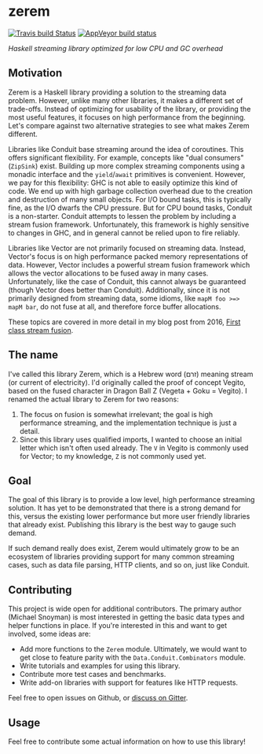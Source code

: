 # zerem

[![Travis build Status](https://travis-ci.org/snoyberg/zerem.svg?branch=master)](https://travis-ci.org/snoyberg/zerem)
[![AppVeyor build status](https://ci.appveyor.com/api/projects/status/t56wfu6hgkcgw4mw/branch/master?svg=true)](https://ci.appveyor.com/project/snoyberg/zerem/branch/master)

*Haskell streaming library optimized for low CPU and GC overhead*

## Motivation

Zerem is a Haskell library providing a solution to the streaming data problem.
However, unlike many other libraries, it makes a different set of trade-offs.
Instead of optimizing for usability of the library, or providing the most
useful features, it focuses on high performance from the beginning. Let's
compare against two alternative strategies to see what makes Zerem different.

Libraries like Conduit base streaming around the idea of coroutines. This
offers significant flexibility. For example, concepts like "dual consumers"
(`ZipSink`) exist. Building up more complex streaming components using a
monadic interface and the `yield`/`await` primitives is convenient. However, we
pay for this flexibility: GHC is not able to easily optimize this kind of code.
We end up with high garbage collection overhead due to the creation and
destruction of many small objects. For I/O bound tasks, this is typically fine,
as the I/O dwarfs the CPU pressure. But for CPU bound tasks, Conduit is a
non-starter. Conduit attempts to lessen the problem by including a stream
fusion framework. Unfortunately, this framework is highly sensitive to changes
in GHC, and in general cannot be relied upon to fire reliably.

Libraries like Vector are not primarily focused on streaming data. Instead,
Vector's focus is on high performance packed memory representations of data.
However, Vector includes a powerful stream fusion framework which allows the
vector allocations to be fused away in many cases. Unfortunately, like the case
of Conduit, this cannot always be guaranteed (though Vector does better than
Conduit). Additionally, since it is not primarily designed from streaming data,
some idioms, like `mapM foo >=> mapM bar`, do not fuse at all, and therefore
force buffer allocations.

These topics are covered in more detail in my blog post from 2016, [First class
stream
fusion](https://www.yesodweb.com/blog/2016/02/first-class-stream-fusion).

## The name

I've called this library Zerem, which is a Hebrew word (זרם) meaning stream (or
current of electricity). I'd originally called the proof of concept Vegito,
based on the fused character in Dragon Ball Z (Vegeta + Goku = Vegito). I
renamed the actual library to Zerem for two reasons:

1. The focus on fusion is somewhat irrelevant; the goal is high performance
   streaming, and the implementation technique is just a detail.
2. Since this library uses qualified imports, I wanted to choose an initial
   letter which isn't often used already. The `V` in Vegito is commonly used
   for Vector; to my knowledge, `Z` is not commonly used yet.

## Goal

The goal of this library is to provide a low level, high performance streaming
solution. It has yet to be demonstrated that there is a strong demand for this,
versus the existing lower performance but more user friendly libraries that
already exist. Publishing this library is the best way to gauge such demand.

If such demand really does exist, Zerem would ultimately grow to be an
ecosystem of libraries providing support for many common streaming cases, such
as data file parsing, HTTP clients, and so on, just like Conduit.

## Contributing

This project is wide open for additional contributors. The primary author
(Michael Snoyman) is most interested in getting the basic data types and helper
functions in place. If you're interested in this and want to get involved, some
ideas are:

* Add more functions to the `Zerem` module. Ultimately, we would want to get
  close to feature parity with the `Data.Conduit.Combinators` module.
* Write tutorials and examples for using this library.
* Contribute more test cases and benchmarks.
* Write add-on libraries with support for features like HTTP requests.

Feel free to open issues on Github, or [discuss on
Gitter](https://gitter.im/commercialhaskell/commercialhaskell).

## Usage

Feel free to contribute some actual information on how to use this library!
